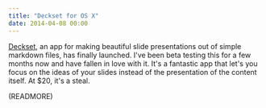 ```yaml
---
title: "Deckset for OS X"
date: 2014-04-08 00:00
---
```


[Deckset](http://www.decksetapp.com), an app for making beautiful slide presentations out of simple markdown files, has finally launched. I've been beta testing this for a few months now and have fallen in love with it. It's a fantastic app that let's you focus on the ideas of your slides instead of the presentation of the content itself. At $20, it's a steal.

(READMORE)
